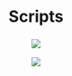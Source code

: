 <h1 align="center">Scripts</h1>
<h3 align="center">
<p><a href="https://brokencore.club/members/544/"><img src="https://img.shields.io/badge/Forum-Brokencore-blue?style=for-the-badge&logo=framer"/></a></p
<a href="https://yougame.biz/members/682411/"><img src="https://img.shields.io/badge/Forum-Yougame-red?style=for-the-badge&logo=framer"/></a></p>
</h3>
